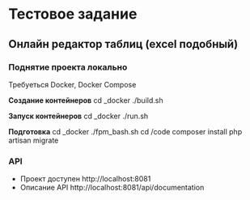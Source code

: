 

#  Тестовое задание  
## Онлайн редактор таблиц (excel подобный)




### Поднятие проекта локально

Требуеться Docker, Docker Compose

__Создание контейнеров__
cd _docker
./build.sh

__Запуск контейнеров__
cd _docker
./run.sh

__Подготовка__
cd _docker
./fpm_bash.sh
cd /code
composer install
php artisan migrate

### API
 - Проект доступен  http://localhost:8081
 - Описание API     http://localhost:8081/api/documentation
 


  












